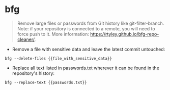 # bfg

> Remove large files or passwords from Git history like git-filter-branch.
> Note: if your repository is connected to a remote, you will need to force push to it.
> More information: <https://rtyley.github.io/bfg-repo-cleaner/>.

- Remove a file with sensitive data and leave the latest commit untouched:

`bfg --delete-files {{file_with_sensitive_data}}`

- Replace all text listed in passwords.txt wherever it can be found in the repository's history:

`bfg --replace-text {{passwords.txt}}`


